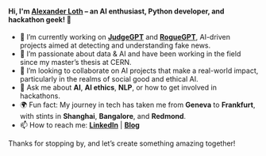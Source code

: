 #### Hi, I'm [Alexander Loth](https://alexloth.com/) – an AI enthusiast, Python developer, and hackathon geek! 👋

- 🔭 I’m currently working on **[JudgeGPT](https://github.com/aloth/JudgeGPT)** and **[RogueGPT](https://github.com/aloth/RogueGPT)**, AI-driven projects aimed at detecting and understanding fake news.
- 🌱 I’m passionate about data & AI and have been working in the field since my master’s thesis at CERN.
- 👯 I’m looking to collaborate on AI projects that make a real-world impact, particularly in the realms of social good and ethical AI.
- 💬 Ask me about **AI**, **AI ethics**, **NLP**, or how to get involved in hackathons.
- 🌍 Fun fact: My journey in tech has taken me from **Geneva** to **Frankfurt**, with stints in **Shanghai**, **Bangalore**, and **Redmond**.
- 📫 How to reach me: **[LinkedIn](https://www.linkedin.com/in/aloth)** | **[Blog](https://alexloth.com/)**

Thanks for stopping by, and let’s create something amazing together!

<!--
**aloth/aloth** is a ✨ _special_ ✨ repository because its `README.md` (this file) appears on your GitHub profile.

Here are some ideas to get you started:

- 🔭 I’m currently working on ...
- 🌱 I’m currently learning ...
- 👯 I’m looking to collaborate on ...
- 🤔 I’m looking for help with ...
- 💬 Ask me about ...
- 📫 How to reach me: ...
- 😄 Pronouns: ...
- ⚡ Fun fact: ...
-->
